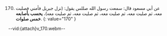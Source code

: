 170. عن أبي مسعود قال: سمعت رسول الله صللس يقول: (نزل جبريل فأمني فصليت معه، ثم صليت معه، ثم صليت معه، ثم صليت معه، ثم صليت معه)، **يحسب بأصابعه خمس صلوات**.
{: value="170" }

--vid:{attach}v_170.webm--
